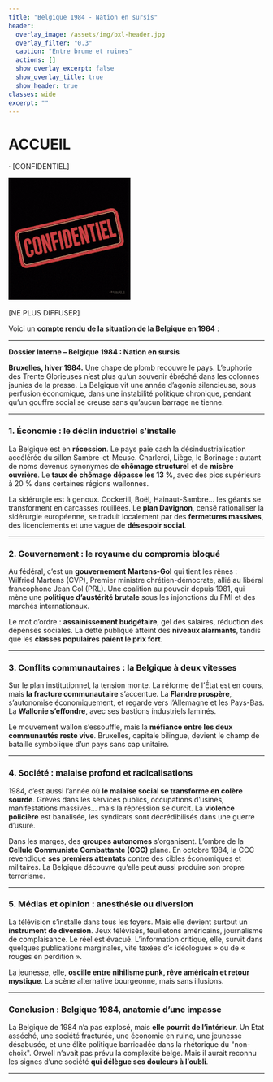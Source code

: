 ```yaml
---
title: "Belgique 1984 - Nation en sursis"
header:
  overlay_image: /assets/img/bxl-header.jpg
  overlay_filter: "0.3"
  caption: "Entre brume et ruines"
  actions: []
  show_overlay_excerpt: false
  show_overlay_title: true
  show_header: true
classes: wide
excerpt: ""
---
```


# ACCUEIL

·
[CONFIDENTIEL]

![confidentiel.gif](/assets/img/confidentiel.gif)

[NE PLUS DIFFUSER]

Voici un **compte rendu de la situation de la Belgique en 1984** :

---


**Dossier Interne – Belgique 1984 : Nation en sursis**

**Bruxelles, hiver 1984.** Une chape de plomb recouvre le pays. L’euphorie des Trente Glorieuses n’est plus qu’un souvenir ébréché dans les colonnes jaunies de la presse. La Belgique vit une année d’agonie silencieuse, sous perfusion économique, dans une instabilité politique chronique, pendant qu’un gouffre social se creuse sans qu’aucun barrage ne tienne.

---

### 1. **Économie : le déclin industriel s’installe**

La Belgique est en **récession**. Le pays paie cash la désindustrialisation accélérée du sillon Sambre-et-Meuse. Charleroi, Liège, le Borinage : autant de noms devenus synonymes de **chômage structurel** et de **misère ouvrière**. Le **taux de chômage dépasse les 13 %**, avec des pics supérieurs à 20 % dans certaines régions wallonnes.

La sidérurgie est à genoux. Cockerill, Boël, Hainaut-Sambre… les géants se transforment en carcasses rouillées. Le **plan Davignon**, censé rationaliser la sidérurgie européenne, se traduit localement par des **fermetures massives**, des licenciements et une vague de **désespoir social**.

---

### 2. **Gouvernement : le royaume du compromis bloqué**

Au fédéral, c’est un **gouvernement Martens-Gol** qui tient les rênes : Wilfried Martens (CVP), Premier ministre chrétien-démocrate, allié au libéral francophone Jean Gol (PRL). Une coalition au pouvoir depuis 1981, qui mène une **politique d’austérité brutale** sous les injonctions du FMI et des marchés internationaux.

Le mot d’ordre : **assainissement budgétaire**, gel des salaires, réduction des dépenses sociales. La dette publique atteint des **niveaux alarmants**, tandis que les **classes populaires paient le prix fort**.

---

### 3. **Conflits communautaires : la Belgique à deux vitesses**

Sur le plan institutionnel, la tension monte. La réforme de l’État est en cours, mais **la fracture communautaire** s’accentue. La **Flandre prospère**, s’autonomise économiquement, et regarde vers l’Allemagne et les Pays-Bas. La **Wallonie s’effondre**, avec ses bastions industriels laminés.

Le mouvement wallon s’essouffle, mais la **méfiance entre les deux communautés reste vive**. Bruxelles, capitale bilingue, devient le champ de bataille symbolique d’un pays sans cap unitaire.

---

### 4. **Société : malaise profond et radicalisations**

1984, c’est aussi l’année où **le malaise social se transforme en colère sourde**. Grèves dans les services publics, occupations d’usines, manifestations massives… mais la répression se durcit. La **violence policière** est banalisée, les syndicats sont décrédibilisés dans une guerre d’usure.

Dans les marges, des **groupes autonomes** s’organisent. L’ombre de la **Cellule Communiste Combattante (CCC)** plane. En octobre 1984, la CCC revendique **ses premiers attentats** contre des cibles économiques et militaires. La Belgique découvre qu’elle peut aussi produire son propre terrorisme.

---

### 5. **Médias et opinion : anesthésie ou diversion**

La télévision s’installe dans tous les foyers. Mais elle devient surtout un **instrument de diversion**. Jeux télévisés, feuilletons américains, journalisme de complaisance. Le réel est évacué. L’information critique, elle, survit dans quelques publications marginales, vite taxées d’« idéologues » ou de « rouges en perdition ».

La jeunesse, elle, **oscille entre nihilisme punk, rêve américain et retour mystique**. La scène alternative bourgeonne, mais sans illusions.

---

### Conclusion : **Belgique 1984, anatomie d’une impasse**

La Belgique de 1984 n’a pas explosé, mais **elle pourrit de l’intérieur**. Un État asséché, une société fracturée, une économie en ruine, une jeunesse désabusée, et une élite politique barricadée dans la rhétorique du "non-choix". Orwell n’avait pas prévu la complexité belge. Mais il aurait reconnu les signes d’une société **qui délègue ses douleurs à l’oubli**.

---
